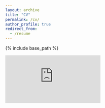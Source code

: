 ```yaml
---
layout: archive
title: "CV"
permalink: /cv/
author_profile: true
redirect_from:
  - /resume
---
```


{% include base_path %}

<embed src = "https://dedyukhin.github.io/files/CV.pdf">
